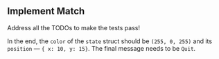 ﻿## Implement Match

Address all the TODOs to make the tests pass!


In the end, the `color` of the `state` struct should be `(255, 0, 255)` 
and its `position` –– `{ x: 10, y: 15}`. 
The final message needs to be `Quit`.



